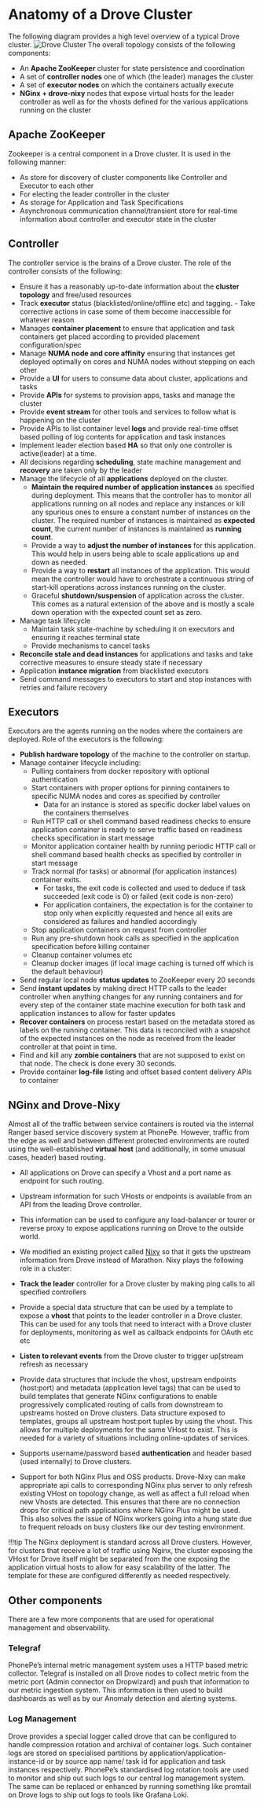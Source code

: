# Anatomy of a Drove Cluster
The following diagram provides a high level overview of a typical Drove cluster.
![Drove Cluster](../images/cluster.svg)
The overall topology consists of the following components:

- An **Apache ZooKeeper** cluster for state persistence and coordination
- A set of **controller nodes** one of which (the leader) manages the cluster
- A set of **executor nodes** on which the containers actually execute
- **NGinx + drove-nixy** nodes that expose virtual hosts for the leader controller as well as for the vhosts defined for the various applications running on the cluster

## Apache ZooKeeper
Zookeeper is a central component in a Drove cluster. It is used in the following manner:

- As store for discovery of cluster components like Controller and Executor to each other
- For electing the leader controller in the cluster
- As storage for Application and Task Specifications
- Asynchronous communication channel/transient store for real-time information about controller and executor state in the cluster

## Controller
The controller service is the brains of a Drove cluster. The role of the controller consists of the following:

- Ensure it has a reasonably up-to-date information about the **cluster topology** and free/used resources
- Track **executor** status (blacklisted/online/offline etc) and tagging. - Take corrective actions in case some of them become inaccessible for whatever reason
- Manages **container placement** to ensure that application and task containers get placed according to provided placement configuration/spec
- Manage **NUMA node and core affinity** ensuring that instances get deployed optimally on cores and NUMA nodes without stepping on each other
- Provide a **UI** for users to consume data about cluster, applications and tasks
- Provide **APIs** for systems to provision apps, tasks and manage the cluster
- Provide **event stream** for other tools and services to follow what is happening on the cluster
- Provide APIs to list container level **logs** and provide real-time offset based polling of log contents for application and task instances
- Implement leader election based **HA** so that only one controller is active(leader) at a time.
- All decisions regarding **scheduling**, state machine management and **recovery** are taken only by the leader
- Manage the lifecycle of all **applications** deployed on the cluster.
    - **Maintain the required number of application instances** as specified during deployment. This means that the controller has to monitor all applications running on all nodes and replace any instances or kill any spurious ones to ensure a constant number of instances on the cluster. The required number of instances is maintained as **expected count**, the current number of instances is maintained as **running count**.
    - Provide a way to **adjust the number of instances** for this application. This would help in users being able to scale applications up and down as needed.
    - Provide a way to **restart** all instances of the application. This would mean the controller would have to orchestrate a continuous string of start-kill operations across instances running on the cluster.
    - Graceful **shutdown/suspension** of application across the cluster. This comes as a natural extension of the above and is mostly a scale down operation with the expected count set as zero.
- Manage task lifecycle
    - Maintain task state-machine by scheduling it on executors and ensuring it reaches terminal state
    - Provide mechanisms to cancel tasks
- **Reconcile stale and dead instances** for applications and tasks and take corrective measures to ensure steady state if necessary
- Application **instance migration** from blacklisted executors
- Send command messages to executors to start and stop instances with retries and failure recovery

## Executors
Executors are the agents running on the nodes where the containers are deployed. Role of the executors is the following:

- **Publish hardware topology** of the machine to the controller on startup.
- Manage container lifecycle including:
    - Pulling containers from docker repository with optional authentication
    - Start containers with proper options for pinning containers to specific NUMA nodes and cores as specified by controller
        - Data for an instance is stored as specific docker label values on the containers themselves
    - Run HTTP call or shell command based readiness checks to ensure application container is ready to serve traffic based on readiness checks specification in start message
    - Monitor application container health by running periodic HTTP call or shell command based health checks as specified by controller in start message
    - Track normal (for tasks) or abnormal (for application instances) container exits. 
        - For tasks, the exit code is collected and used to deduce if task succeeded (exit code is 0) or failed (exit code is non-zero)
        - For application containers, the expectation is for the container to stop only when explicitly requested and hence all exits are considered as failures and handled accordingly
    - Stop application containers on request from controller
    - Run any pre-shutdown hook calls as specified in the application specification before killing container
    - Cleanup container volumes etc
    - Cleanup docker images (if local image caching is turned off which is the default behaviour)
- Send regular local node **status updates** to ZooKeeper every 20 seconds
- Send **instant updates** by making direct HTTP calls to the leader controller when anything changes for any running containers and for every step of the container state machine execution for both task and application instances to allow for faster updates
- **Recover containers** on process restart based on the metadata stored as labels on the running container. This data is reconciled with a snapshot of the expected instances on the node as received from the leader controller at that point in time.
- Find and kill any **zombie containers** that are not supposed to exist on that node. The check is done every 30 seconds.
- Provide container **log-file** listing and offset based content delivery APIs to container

## NGinx and Drove-Nixy
Almost all of the traffic between service containers is routed via the internal Ranger based service discovery system at PhonePe. However, traffic from the edge as well and between different protected environments are routed using the well-established **virtual host** (and additionally, in some unusual cases, header) based routing.

- All applications on Drove can specify a Vhost and a port name as endpoint for such routing.
- Upstream information for such VHosts or endpoints is available from an API from the leading Drove controller.
- This information can be used to configure any load-balancer or tourer or reverse proxy to expose applications running on Drove to the outside world.
- We modified an existing project called [Nixy](https://github.com/martensson/nixy) so that it gets the upstream information from Drove instead of Marathon.
Nixy plays the following role in a cluster:

- **Track the leader** controller for a Drove cluster by making ping calls to all specified controllers
- Provide a special data structure that can be used by a template to expose a **vhost** that points to the leader controller in a Drove cluster. This can be used for any tools that need to interact with a Drove cluster for deployments, monitoring as well as callback endpoints for OAuth etc etc
- **Listen to relevant events** from the Drove cluster to trigger up[stream refresh as necessary
- Provide data structures that include the vhost, upstream endpoints (host:port) and metadata (application level tags) that can be used to build templates that generate NGinx configurations to enable progressively complicated routing of calls from downstream to upstreams hosted on Drove clusters. Data structure exposed to templates, groups all upstream host:port tuples by using the vhost. This allows for multiple deployments for the same VHost to exist. This is needed for a variety of situations including online-updates of services.
- Supports username/password based **authentication** and header based (used internally) to Drove clusters.
- Support for both NGinx Plus and OSS products. Drove-Nixy can make appropriate api calls to corresponding NGinx plus server to only refresh existing VHost on topology change, as well as affect a full reload when new Vhosts are detected. This ensures that there are no connection drops for critical path applications where NGinx Plus might be used. This also solves the issue of NGinx workers going into a hung state due to frequent reloads on busy clusters like our dev testing environment.

!!!tip
    The NGinx deployment is standard across all Drove clusters. However, for clusters that receive a lot of traffic using Nginx, the cluster exposing the VHost for Drove itself might be separated from the one exposing the application virtual hosts to allow for easy scalability of the latter. The template for these are configured differently as needed respectively.

## Other components
There are a few more components that are used for operational management and observability.
### Telegraf
PhonePe’s internal metric management system uses a HTTP based metric collector. Telegraf is installed on all Drove nodes to collect metric from the metric port (Admin connector on Dropwizard) and push that information to our metric ingestion system. This information is then used to build dashboards as well as by our Anomaly detection and alerting systems.

### Log Management
Drove provides a special logger called drove that can be configured to handle compression rotation and archival of container logs. Such container logs are stored on specialised partitions by application/application-instance-id or by source app name/ task id for application and task instances respectively. PhonePe’s standardised log rotation tools are used to monitor and ship out such logs to our central log management system. The same can be replaced or enhanced by running something like promtail on Drove logs to ship out logs to tools like Grafana Loki.


